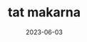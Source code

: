 ---
layout: project
title: tat makarna
title_en: tat makarna
category: blender
category_en: blender
date: 2023-06-03
description: Bir müşteri için Blender ortamında render alındı.
description_en: Rendered in blender for a cliet.
has_full_page: false
lang: tr
show_carousel: true
carousel_images: "image1.png, image2.png, image3.png"
#translations:
#  - lang: tr
#    url: /projects/tat-makarna/
#  - lang: en
#    url: /projects/tat-makarna-en/
---